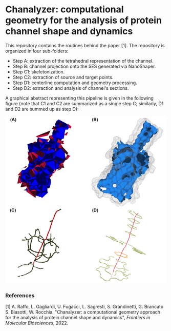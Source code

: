 # Chanalyzer: computational geometry for the analysis of protein channel shape and dynamics

This repository contains the routines behind the paper [1]. The repository is organized in four sub-folders:
- Step A:  extraction of the tetrahedral representation of the channel.
- Step B:  channel projection onto the SES generated via NanoShaper.
- Step C1: skeletonization.
- Step C2: extraction of source and target points.
- Step D1:  centerline computation and geometry processing.
- Step D2:  extraction and analysis of channel's sections.

A graphical abstract representing this pipeline is given in the following figure (note that C1 and C2 are summarized as a single step C; similarly, D1 and D2 are summed up as step D):

![Alt text](./chanalyzer-core.png?raw=true "Chanalyzer-core")


### References
[1]   A. Raffo, L. Gagliardi, U. Fugacci, L. Sagresti, S. Grandinetti, G. Brancato S. Biasotti, W. Rocchia. "Chanalyzer: a computational geometry approach for the analysis of protein channel shape and dynamics", *Frontiers in Molecular Biosciences*, 2022.
